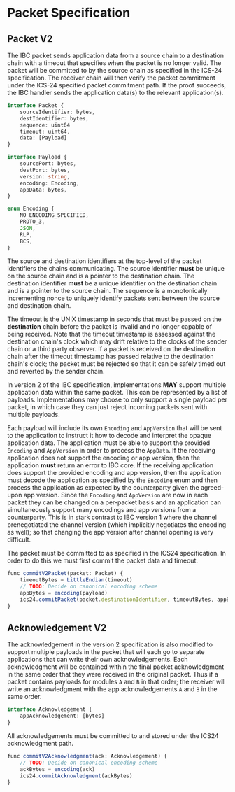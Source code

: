 # Packet Specification

## Packet V2

The IBC packet sends application data from a source chain to a destination chain with a timeout that specifies when the packet is no longer valid. The packet will be committed to by the source chain as specified in the ICS-24 specification. The receiver chain will then verify the packet commitment under the ICS-24 specified packet commitment path. If the proof succeeds, the IBC handler sends the application data(s) to the relevant application(s).

```typescript
interface Packet {
    sourceIdentifier: bytes,
    destIdentifier: bytes,
    sequence: uint64
    timeout: uint64,
    data: [Payload]
}

interface Payload {
    sourcePort: bytes,
    destPort: bytes,
    version: string,
    encoding: Encoding,
    appData: bytes,
}

enum Encoding {
    NO_ENCODING_SPECIFIED,
    PROTO_3,
    JSON,
    RLP,
    BCS,
}
```

The source and destination identifiers at the top-level of the packet identifiers the chains communicating. The source identifier **must** be unique on the source chain and is a pointer to the destination chain. The destination identifier **must** be a unique identifier on the destination chain and is a pointer to the source chain. The sequence is a monotonically incrementing nonce to uniquely identify packets sent between the source and destination chain.

The timeout is the UNIX timestamp in seconds that must be passed on the **destination** chain before the packet is invalid and no longer capable of being received. Note that the timeout timestamp is assessed against the destination chain's clock which may drift relative to the clocks of the sender chain or a third party observer. If a packet is received on the destination chain after the timeout timestamp has passed relative to the destination chain's clock; the packet must be rejected so that it can be safely timed out and reverted by the sender chain.

In version 2 of the IBC specification, implementations **MAY** support multiple application data within the same packet. This can be represented by a list of payloads. Implementations may choose to only support a single payload per packet, in which case they can just reject incoming packets sent with multiple payloads.

Each payload will include its own `Encoding` and `AppVersion` that will be sent to the application to instruct it how to decode and interpret the opaque application data. The application must be able to support the provided `Encoding` and `AppVersion` in order to process the `AppData`. If the receiving application does not support the encoding or app version, then the application **must** return an error to IBC core. If the receiving application does support the provided encoding and app version, then the application must decode the application as specified by the `Encoding` enum and then process the application as expected by the counterparty given the agreed-upon app version. Since the `Encoding` and `AppVersion` are now in each packet they can be changed on a per-packet basis and an application can simultaneously support many encodings and app versions from a counterparty. This is in stark contrast to IBC version 1 where the channel prenegotiated the channel version (which implicitly negotiates the encoding as well); so that changing the app version after channel opening is very difficult.

The packet must be committed to as specified in the ICS24 specification. In order to do this we must first commit the packet data and timeout.

```typescript
func commitV2Packet(packet: Packet) {
    timeoutBytes = LittleEndian(timeout)
    // TODO: Decide on canonical encoding scheme
    appBytes = encoding(payload)
    ics24.commitPacket(packet.destinationIdentifier, timeoutBytes, appBytes)
}
```

## Acknowledgement V2

The acknowledgement in the version 2 specification is also modified to support multiple payloads in the packet that will each go to separate applications that can write their own acknowledgements. Each acknowledgment will be contained within the final packet acknowledgment in the same order that they were received in the original packet. Thus if a packet contains payloads for modules `A` and `B` in that order; the receiver will write an acknowledgment with the app acknowledgements `A` and `B` in the same order.

```typescript
interface Acknowledgement {
    appAcknowledgement: [bytes]
}
```

All acknowledgements must be committed to and stored under the ICS24 acknowledgment path.

```typescript
func commitV2Acknowledgment(ack: Acknowledgement) {
    // TODO: Decide on canonical encoding scheme
    ackBytes = encoding(ack)
    ics24.commitAcknowledgment(ackBytes)
}
```

